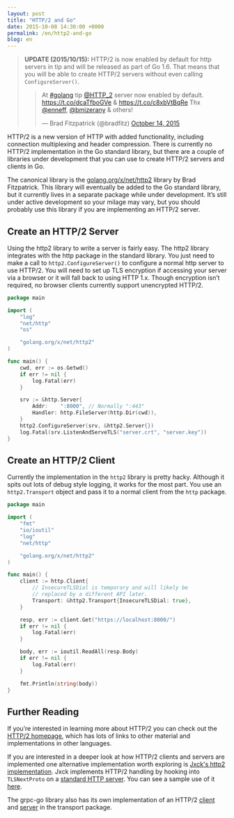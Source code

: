 ```yaml
---
layout: post
title: "HTTP/2 and Go"
date: 2015-10-08 14:30:00 +0000
permalink: /en/http2-and-go
blog: en
---
```


> **UPDATE (2015/10/15):** HTTP/2 is now enabled by default for http servers in tip and will
>                          be released as part of Go 1.6. That means that you
>                          will be able to create HTTP/2 servers without even
>                          calling `ConfigureServer()`.
> 
>   <blockquote class="twitter-tweet" lang="en"><p lang="en" dir="ltr">At <a href="https://twitter.com/hashtag/golang?src=hash">#golang</a> tip <a href="https://twitter.com/HTTP_2">@HTTP_2</a> server now enabled by default.&#10;&#10;<a href="https://t.co/dcaTfboGVe">https://t.co/dcaTfboGVe</a> &amp; <a href="https://t.co/c8xbVtBqRe">https://t.co/c8xbVtBqRe</a>&#10;&#10;Thx <a href="https://twitter.com/enneff">@enneff</a>, <a href="https://twitter.com/bmizerany">@bmizerany</a> &amp; others!</p>&mdash; Brad Fitzpatrick (@bradfitz) <a href="https://twitter.com/bradfitz/status/654437821382455296">October 14, 2015</a></blockquote>
>   <script async src="//platform.twitter.com/widgets.js" charset="utf-8"></script>

HTTP/2 is a new version of HTTP with added functionality, including connection
multiplexing and header compression. There is currently no HTTP/2
implementation in the Go standard library, but there are a couple of libraries
under development that you can use to create HTTP/2 servers and clients in Go.

The canonical library is the
[golang.org/x/net/http2](https://godoc.org/golang.org/x/net/http2) library by
Brad Fitzpatrick. This library will eventually be added to the Go standard
library, but it currently lives in a separate package while under development.
It’s still under active development so your milage may vary, but you should
probably use this library if you are implementing an HTTP/2 server.

## Create an HTTP/2 Server

Using the http2 library to write a server is fairly easy. The http2 library
integrates with the http package in the standard library. You just need to make
a call to `http2.ConfigureServer()` to configure a normal http server to use
HTTP/2. You will need to set up TLS encryption if accessing your server via a
browser or it will fall back to using HTTP 1.x. Though encryption isn’t
required, no browser clients currently support unencrypted HTTP/2.

```go
package main

import (
	"log"
	"net/http"
	"os"

	"golang.org/x/net/http2"
)

func main() {
	cwd, err := os.Getwd()
	if err != nil {
		log.Fatal(err)
	}

	srv := &http.Server{
		Addr:    ":8000", // Normally ":443"
		Handler: http.FileServer(http.Dir(cwd)),
	}
	http2.ConfigureServer(srv, &http2.Server{})
	log.Fatal(srv.ListenAndServeTLS("server.crt", "server.key"))
}
```

## Create an HTTP/2 Client

Currently the implementation in the <code>http2</code> library is pretty hacky.  Although it spits out lots of debug style logging,
it works for the most part. You use an <code>http2.Transport</code> object and pass it to a normal client from the <code>http</code> package.

```go
package main

import (
	"fmt"
	"io/ioutil"
	"log"
	"net/http"

	"golang.org/x/net/http2"
)

func main() {
	client := http.Client{
		// InsecureTLSDial is temporary and will likely be
		// replaced by a different API later.
		Transport: &http2.Transport{InsecureTLSDial: true},
	}

	resp, err := client.Get("https://localhost:8000/")
	if err != nil {
		log.Fatal(err)
	}

	body, err := ioutil.ReadAll(resp.Body)
	if err != nil {
		log.Fatal(err)
	}

	fmt.Println(string(body))
}
```

## Further Reading 

If you’re interested in learning more about HTTP/2 you can check out the
[HTTP/2 homepage](https://http2.github.io/), which has lots of links to other
material and implementations in other languages.

If you are interested in a deeper look at how HTTP/2 clients and servers are
implemented one alternative implementation worth exploring is [Jxck's http2
implementation](https://github.com/Jxck/http2). Jxck implements HTTP/2 handling
by hooking into `TLSNextProto` on a [standard HTTP
server](https://golang.org/pkg/net/http/#Server). You can see a sample use of
it [here](https://github.com/Jxck/http2/blob/master/sample/http.go).

The grpc-go library also has its own implementation of an HTTP/2
[client](https://github.com/grpc/grpc-go/blob/master/transport/http2_client.go)
and
[server](https://github.com/grpc/grpc-go/blob/master/transport/http2_server.go)
in the transport package.
